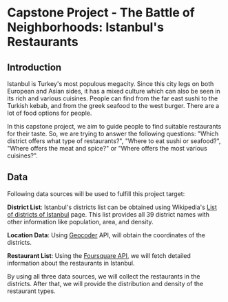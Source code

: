 # Capstone Project - The Battle of Neighborhoods: Istanbul's Restaurants

## Introduction

Istanbul is Turkey's most populous megacity. Since this city legs on both European and Asian sides, it has a mixed culture which can also be seen in its rich and various cuisines. People can find from the far east sushi to the Turkish kebab, and from the greek seafood to the west burger. There are a lot of food options for people. 

In this capstone project, we aim to guide people to find suitable restaurants for their taste. So, we are trying to answer the following questions: "Which district offers what type of restaurants?", "Where to eat sushi or seafood?", "Where offers the meat and spice?" or "Where offers the most various cuisines?". 

## Data

Following data sources will be used to fulfill this project target:

**District List**: Istanbul's districts list can be obtained using Wikipedia's [List of districts of Istanbul](https://en.wikipedia.org/wiki/List_of_districts_of_Istanbul) page. This list provides all 39 district names with other information like population, area, and density.

**Location Data**: Using [Geocoder](https://geocoder.readthedocs.io) API, will obtain the coordinates of the districts.

**Restaurant List**: Using the [Foursquare API](https://developer.foursquare.com), we will fetch detailed information about the restaurants in Istanbul. 

By using all three data sources, we will collect the restaurants in the districts. After that, we will provide the distribution and density of the restaurant types.